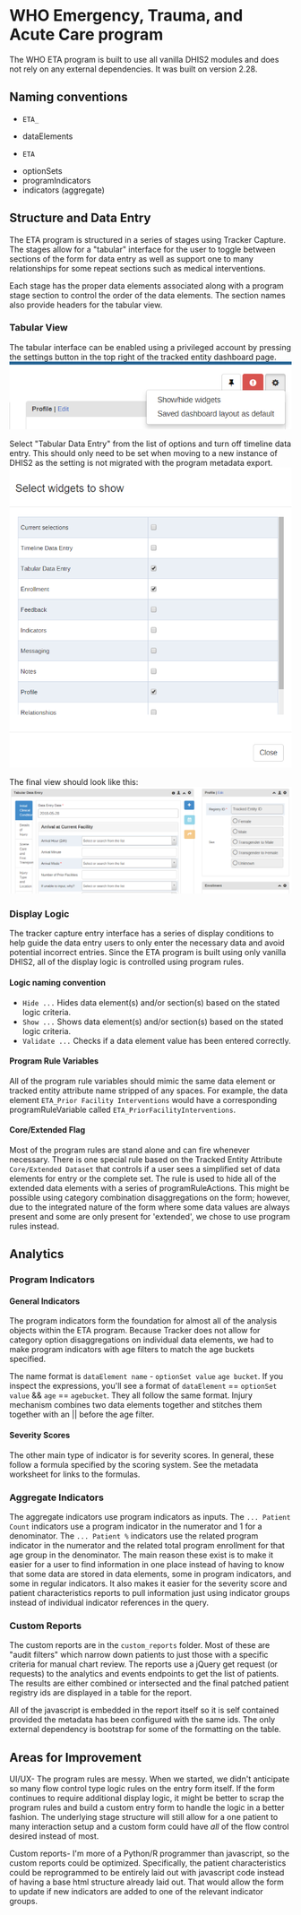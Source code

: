 # WHO Emergency, Trauma, and Acute Care program
The WHO ETA program is built to use all vanilla DHIS2 modules and does not rely on any external dependencies. It was built on version 2.28.

## Naming conventions
* `ETA_`
 + dataElements
* `ETA `
 + optionSets
 + programIndicators
 + indicators (aggregate)

## Structure and Data Entry
The ETA program is structured in a series of stages using Tracker Capture.  The stages allow for a "tabular" interface for the user to toggle between sections of the form for data entry as well as support one to many relationships for some repeat sections such as medical interventions.

Each stage has the proper data elements associated along with a program stage section to control the order of the data elements.  The section names also provide headers for the tabular view.

### Tabular View
The tabular interface can be enabled using a privileged account by pressing the settings button in the top right of the tracked entity dashboard page.
![Tracked Entity Gear](img/tracker_settings.png)

Select "Tabular Data Entry" from the list of options and turn off timeline data entry.  This should only need to be set when moving to a new instance of DHIS2 as the setting is not migrated with the program metadata export.
![Tracked Entity Widgets](img/tracker_widgets.png)

The final view should look like this:
![Default ETA View](img/tracker_tabular_entry.png)

### Display Logic
The tracker capture entry interface has a series of display conditions to help guide the data entry users to only enter the necessary data and avoid potential incorrect entries.  Since the ETA program is built using only vanilla DHIS2, all of the display logic is controlled using program rules.

#### Logic naming convention
* `Hide ...` Hides data element(s) and/or section(s) based on the stated logic criteria.
* `Show ...` Shows data element(s) and/or section(s) based on the stated logic criteria.
* `Validate ...` Checks if a data element value has been entered correctly.

#### Program Rule Variables
All of the program rule variables should mimic the same data element or tracked entity attribute name stripped of any spaces.  For example, the data element `ETA_Prior Facility Interventions` would have a corresponding programRuleVariable called `ETA_PriorFacilityInterventions`.

#### Core/Extended Flag
Most of the program rules are stand alone and can fire whenever necessary.  There is one special rule based on the Tracked Entity Attribute `Core/Extended Dataset` that controls if a user sees a simplified set of data elements for entry or the complete set.  The rule is used to hide all of the extended data elements with a series of programRuleActions.  This might be possible using category combination disaggregations on the form; however, due to the integrated nature of the form where some data values are always present and some are only present for 'extended', we chose to use program rules instead.

## Analytics

### Program Indicators

#### General Indicators
The program indicators form the foundation for almost all of the analysis objects within the ETA program.  Because Tracker does not allow for category option disaggregations on individual data elements, we had to make program indicators with age filters to match the age buckets specified.  

The name format is `dataElement name` - `optionSet value` `age bucket`.  If you inspect the expressions, you'll see a format of `dataElement` == `optionSet value` && `age` == `agebucket`.  They all follow the same format.  Injury mechanism combines two data elements together and stitches them together with an || before the age filter.

#### Severity Scores
The other main type of indicator is for severity scores.  In general, these follow a formula specified by the scoring system.  See the metadata worksheet for links to the formulas.

### Aggregate Indicators
The aggregate indicators use program indicators as inputs.  The `... Patient Count` indicators use a program indicator in the numerator and 1 for a denominator.  The `... Patient %` indicators use the related program indicator in the numerator and the related total program enrollment for that age group in the denominator.  The main reason these exist is to make it easier for a user to find information in one place instead of having to know that some data are stored in data elements, some in program indicators, and some in regular indicators.  It also makes it easier for the severity score and patient characteristics reports to pull information just using indicator groups instead of individual indicator references in the query.

### Custom Reports
The custom reports are in the `custom_reports` folder.  Most of these are "audit filters" which narrow down patients to just those with a specific criteria for manual chart review.  The reports use a jQuery get request (or requests) to the analytics and events endpoints to get the list of patients.  The results are either combined or intersected and the final patched patient registry ids are displayed in a table for the report.  

All of the javascript is embedded in the report itself so it is self contained provided the metadata has been configured with the same ids.  The only external dependency is bootstrap for some of the formatting on the table.

## Areas for Improvement
UI/UX- The program rules are messy.  When we started, we didn't anticipate so many flow control type logic rules on the entry form itself.  If the form continues to require additional display logic, it might be better to scrap the program rules and build a custom entry form to handle the logic in a better fashion.  The underlying stage structure will still allow for a one patient to many interaction setup and a custom form could have _all_ of the flow control desired instead of most.  

Custom reports- I'm more of a Python/R programmer than javascript, so the custom reports could be optimized.  Specifically, the patient characteristics could be reprogrammed to be entirely laid out with javascript code instead of having a base html structure already laid out.  That would allow the form to update if new indicators are added to one of the relevant indicator groups. 
